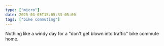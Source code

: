 ```yaml
---
type: ["micro"]
date: 2025-03-05T15:05:33-05:00
tags: ["bike commuting"]
---
```

Nothing like a windy day for a "don't get blown into traffic" bike commute home.
